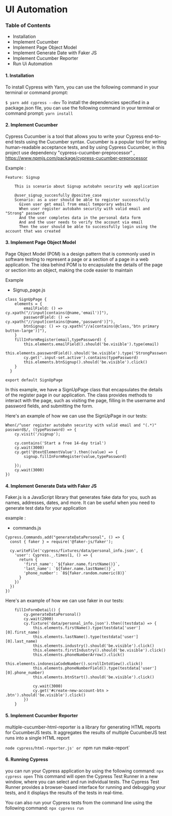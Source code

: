 # UI Automation
### Table of Contents
- Installation
- Implement Cucumber
- Implement Page Object Model
- Implement Generate Date with Faker JS
- Implement Cucumber Reporter
- Run Ui Automation


#### 1. Installation
To install Cypress with Yarn, you can use the following command in your terminal or command prompt:

`
$ yarn add cypress --dev
`
To install the dependencies specified in a package.json file, you can use the following command in your terminal or command prompt:
`
yarn install
`
#### 2. Implement Cucumber

Cypress Cucumber is a tool that allows you to write your Cypress end-to-end tests using the Cucumber syntax. Cucumber is a popular tool for writing human-readable acceptance tests, and by using Cypress Cucumber, in this project use dependency "cypress-cucumber-preprocessor" , https://www.npmjs.com/package/cypress-cucumber-preprocessor

Example : 
```
Feature: Signup

    This is scenario about Signup autobahn security web application

    @user_signup_succesfully @positve_case
    Scenario: as a user should be able to register successfully
      Given user get email from email temporary website
      When user register autobahn security with valid email and "Strong" password
      And the user completes data in the personal data form
      And and the user needs to verify the account via email
      Then the user should be able to successfully login using the account that was created
```

#### 3. Implement Page Object Model
Page Object Model (POM) is a design pattern that is commonly used in software testing to represent a page or a section of a page in a web application. The idea behind POM is to encapsulate the details of the page or section into an object, making the code easier to maintain

Example

* Signup_page.js
```
class SignUpPage {
    elements = {
        emailField: () => cy.xpath("//input[contains(@name,'email')]"),
        passwordField: () => cy.xpath("//input[contains(@name,'password')]"),
        btnSignup: () => cy.xpath("//a[contains(@class,'btn primary button-large')]"),
    }
    fillInFormRegister(email,typePassword) {
        this.elements.emailField().should('be.visible').type(email)
        this.elements.passwordField().should('be.visible').type('StrongPassword!233')
        cy.get('.input-set.active').contains(typePassword)
        this.elements.btnSignup().should('be.visible').click()
    } 
  }

export default SignUpPage
```

In this example, we have a SignUpPage class that encapsulates the details of the register page in our application. The class provides methods to interact with the page, such as visiting the page, filling in the username and password fields, and submitting the form.

Here's an example of how we can use the SignUpPage in our tests:

```
When(/^user register autobahn security with valid email and "(.*)" password$/, (typePassword) => {
    cy.visit('/signup');
    
    cy.contains('Start a free 14-day trial')
    cy.wait(3000)
    cy.get('@textElementValue').then((value) => {
        signup.fillInFormRegister(value,typePassword)
        
    });
    cy.wait(3000)
})
```

#### 4. Implement Generate Data with Faker JS
Faker.js is a JavaScript library that generates fake data for you, such as names, addresses, dates, and more. It can be useful when you need to generate test data for your application

example :
* commands.js
```
Cypress.Commands.add("generateDataPersonal", () => {
  const { faker } = require('@faker-js/faker');

  cy.writeFile('cypress/fixtures/data/personal_info.json', {
    'user': Cypress._.times(1, () => {
      return {
        'first_name': `${faker.name.firstName()}`,
        'last_name': `${faker.name.lastName()}`,
        'phone_number': `8${faker.random.numeric(8)}`
      }
    })
  })
})
```
Here's an example of how we can use faker in our tests:

```
    fillInFormDetail() {
        cy.generateDataPersonal()
        cy.wait(2000)
        cy.fixture('data/personal_info.json').then((testdata) => {
            this.elements.firstName().type(testdata['user'][0].first_name)
            this.elements.lastName().type(testdata['user'][0].last_name)
            this.elements.industry().should('be.visible').click()
            this.elements.firstIndustry().should('be.visible').click()
            this.elements.phoneNumberArrow().click()
            this.elements.indonesiaCodeNumber().scrollIntoView().click()
            this.elements.phoneNumberField().type(testdata['user'][0].phone_number)
            this.elements.btnStart().should('be.visible').click()

            cy.wait(3000)
            cy.get('#create-new-account-btn > .btn').should('be.visible').click()
        })
    }
```


#### 5. Implement Cucumber Reporter

multiple-cucumber-html-reporter is a library for generating HTML reports for CucumberJS tests. It aggregates the results of multiple CucumberJS test runs into a single HTML report

`node cypress/html-reporter.js' or `npm run make-report`



#### 6. Running Cypress

you can run your Cypress application by using the following command:
`npx cypress open`
This command will open the Cypress Test Runner in a new window, where you can select and run individual tests. The Cypress Test Runner provides a browser-based interface for running and debugging your tests, and it displays the results of the tests in real-time.

You can also run your Cypress tests from the command line using the following command:
`npx cypress run`

